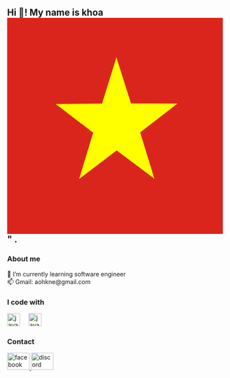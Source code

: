 <h2 align="left">Hi 👋! My name is khoa <svg xmlns="http://www.w3.org/2000/svg" id="flag-icons-vn" viewBox="0 0 512 512">
  <defs>
    <clipPath id="vn-a">
      <path fill-opacity=".7" d="M177.2 0h708.6v708.7H177.2z"/>
    </clipPath>
  </defs>
  <g fill-rule="evenodd" clip-path="url(#vn-a)" transform="translate(-128)scale(.72249)">
    <path fill="#da251d" d="M0 0h1063v708.7H0z"/>
    <path fill="#ff0" d="m661 527.5-124-92.6-123.3 93.5 45.9-152-123.2-93.8 152.4-1.3L536 129.8 584.3 281l152.4.2-122.5 94.7L661 527.5z"/>
  </g>
</svg>"  . </p></h2>

### About me

<p align="left">🌱 I’m currently learning software engineer<br>📫 Gmail: aohkne@gmail.com</p>

### I code with

<div align="left">
  <img src="https://skillicons.dev/icons?i=js" height="30" alt="javascript logo"  />
  <img width="12" />
  <img src="https://cdn.jsdelivr.net/gh/devicons/devicon/icons/java/java-original.svg" height="30" alt="java logo"  />
</div>

### Contact

<div align="left">
  <a href="https://www.facebook.com/huukhoa.le.79/" target="_blank">
    <img src="https://raw.githubusercontent.com/maurodesouza/profile-readme-generator/master/src/assets/icons/social/facebook/default.svg" width="52" height="40" alt="facebook logo"  />
  </a>
  <a href="aohkel" target="_blank">
    <img src="https://raw.githubusercontent.com/maurodesouza/profile-readme-generator/master/src/assets/icons/social/discord/default.svg" width="52" height="40" alt="discord logo"  />
  </a>
</div>

###
